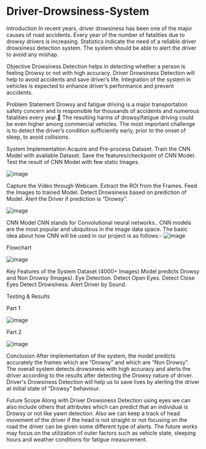 # Driver-Drowsiness-System

Introduction
In recent years, driver drowsiness has been one of the major causes of road accidents.
Every year of the number of fatalities due to drowsy drivers is increasing.
Statistics indicate the need of a reliable driver drowsiness detection system.
The system should be able to alert the driver to avoid any mishap.

Objective
Drowsiness Detection helps in detecting whether a person is feeling Drowsy or not with high accuracy.
Driver Drowsiness Detection will help to avoid accidents and save driver’s life.
Integration of the system in vehicles is expected to enhance driver’s performance and prevent accidents.

Problem Statement
Drowsy and fatigue driving is a major transportation safety concern and is responsible for thousands of accidents and numerous fatalities every year.
The resulting harms of drowsy/fatigue driving could be even higher among commercial vehicles.
 The most important challenge is to detect the driver’s condition sufficiently early, prior to the onset of sleep, to avoid collisions. 

System Implementation
Acquire and Pre-process Dataset.
Train the CNN Model with available Dataset.
Save the features/checkpoint of CNN Model.
Test the result of CNN Model with few static Images.

![image](https://user-images.githubusercontent.com/122759737/214500683-4e079aa8-9769-4161-be84-505cc80ae792.png)


Capture the Video through Webcam.
Extract the ROI from the Frames.
Feed the Images to trained Model.
Detect Drowsiness based on prediction of Model.
Alert the Driver if prediction is “Drowsy”.

![image](https://user-images.githubusercontent.com/122759737/214500701-10fa81b2-2e58-4764-b890-fe10acca670c.png)


CNN Model
CNN stands for Convolutional neural networks..
CNN models are the most popular and ubiquitous in the image data space.
The basic idea about how CNN will be used in our project is as follows:-
![image](https://user-images.githubusercontent.com/122759737/214500663-b32a905b-bd40-4bc2-b34b-12c5763bd14c.png)

Flowchart

![image](https://user-images.githubusercontent.com/122759737/214500732-5db10e47-bd3d-4501-9b8d-af6e733d5fae.png)


Key Features of the System
Dataset (4000+ Images)
Model predicts Drowsy and Non Drowsy (Images).
Eye Detection.
Detect Open Eyes.
Detect Close Eyes
Detect Drowsiness.
Alert Driver by Sound.

Testing & Results

Part 1

![image](https://user-images.githubusercontent.com/122759737/214500939-c173976b-8e34-4d81-84c9-6e2bf23bf6ca.png)

Part 2

![image](https://user-images.githubusercontent.com/122759737/214500968-8b9ad4fa-f774-4d24-9325-cb47fd67d900.png)

Conclusion
After implementation of the system, the model predicts accurately the frames which are “Drowsy” and which are “Non Drowsy”.
The overall system detects drowsiness with high accuracy and alerts the driver according to the results after detecting the Drowsy nature of driver.
Driver's Drowsiness Detection will help us to save lives by alerting the driver at initial state of “Drowsy” behaviour.

Future Scope
Along with Driver Drowsiness Detection using eyes we can also include others that attributes which can predict that an individual is Drowsy or not like yawn detection.
Also we can keep a track of head movement of the driver if the head is not straight or not focusing on the road the driver can be given some different type of alerts.
The future works may focus on the utilization of outer factors such as vehicle state, sleeping hours and weather conditions for fatigue measurement. 






